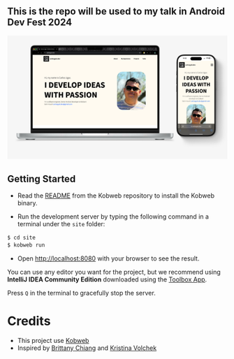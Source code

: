 ## This is the repo will be used to my talk in Android Dev Fest 2024

![Image Preview](https://github.com/carlosgub/carlosgub.dev/blob/develop/design/readme_preview.webp)

## Getting Started

* Read the [README](https://github.com/varabyte/kobweb/blob/main/README.md) from the Kobweb repository to install the Kobweb binary.

* Run the development server by typing the following command in a terminal under the `site` folder:

```bash
$ cd site
$ kobweb run
```

* Open [http://localhost:8080](http://localhost:8080) with your browser to see the result.

You can use any editor you want for the project, but we recommend using **IntelliJ IDEA Community Edition** downloaded
using the [Toolbox App](https://www.jetbrains.com/toolbox-app/).

Press `Q` in the terminal to gracefully stop the server.

# Credits
* This project use [Kobweb](https://github.com/varabyte/kobweb) 
* Inspired by  [Brittany Chiang](https://v3.brittanychiang.com) and [Kristina Volchek](https://kristi.digital)
